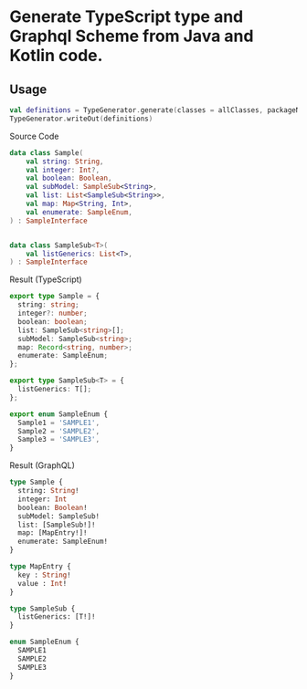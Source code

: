 # Generate TypeScript type and Graphql Scheme from Java and Kotlin code.


## Usage

``` kotlin
val definitions = TypeGenerator.generate(classes = allClasses, packageName = " typeGenerator")
TypeGenerator.writeOut(definitions)
```

Source Code
```kotlin
data class Sample(
    val string: String,
    val integer: Int?,
    val boolean: Boolean,
    val subModel: SampleSub<String>,
    val list: List<SampleSub<String>>,
    val map: Map<String, Int>,
    val enumerate: SampleEnum,
) : SampleInterface


data class SampleSub<T>(
    val listGenerics: List<T>,
) : SampleInterface

```

Result (TypeScript) 
``` typescript
export type Sample = {
  string: string;
  integer?: number;
  boolean: boolean;
  list: SampleSub<string>[];
  subModel: SampleSub<string>;
  map: Record<string, number>;
  enumerate: SampleEnum;
};

export type SampleSub<T> = {
  listGenerics: T[];
};

export enum SampleEnum {
  Sample1 = 'SAMPLE1',
  Sample2 = 'SAMPLE2',
  Sample3 = 'SAMPLE3',
}

```

Result (GraphQL)

```graphql
type Sample {
  string: String!
  integer: Int
  boolean: Boolean!
  subModel: SampleSub!
  list: [SampleSub!]!
  map: [MapEntry!]!
  enumerate: SampleEnum!
}

type MapEntry {
  key : String!
  value : Int!
}

type SampleSub {
  listGenerics: [T!]!
}

enum SampleEnum {
  SAMPLE1
  SAMPLE2
  SAMPLE3
}
```